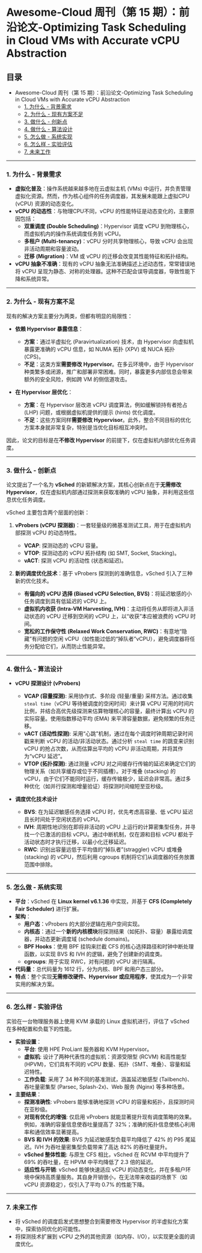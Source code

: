 # Awesome-Cloud 周刊（第 15 期）：前沿论文-Optimizing Task Scheduling in Cloud VMs with Accurate vCPU Abstraction

## 目录
- Awesome-Cloud 周刊（第 15 期）：前沿论文-Optimizing Task Scheduling in Cloud VMs with Accurate vCPU Abstraction
  - [1. 为什么 - 背景需求](#1-为什么---背景需求)
  - [2. 为什么 - 现有方案不足](#2-为什么---现有方案不足)
  - [3. 做什么 - 创新点](#3-做什么---创新点)
  - [4. 做什么 - 算法设计](#4-做什么---算法设计)
  - [5. 怎么做 - 系统实现](#5-怎么做---系统实现)
  - [6. 怎么样 - 实验评估](#6-怎么样---实验评估)
  - [7. 未来工作](#7-未来工作)

---

### **1. 为什么 - 背景需求**

- **虚拟化普及**：操作系统越来越多地在云虚拟主机 (VMs) 中运行，并负责管理虚拟化资源。然而，作为核心组件的任务调度器，其发展未能跟上虚拟CPU (vCPU) 资源的动态变化。
- **vCPU 的动态性**：与物理CPU不同，vCPU 的性能特征是动态变化的，主要原因包括：
    - **双重调度 (Double Scheduling)**：Hypervisor 调度 vCPU 到物理核心，而虚拟机内的操作系统调度任务到 vCPU。
    - **多租户 (Multi-tenancy)**：vCPU 分时共享物理核心，导致 vCPU 会出现非活动周期和容量波动。
    - **迁移 (Migration)**：VM 或 vCPU 的迁移会改变其性能特征和拓扑结构。
- **vCPU 抽象不准确**：现有的 vCPU 抽象无法准确描述上述动态性，常常错误地将 vCPU 呈现为静态、对称的处理器。这种不匹配会误导调度器，导致性能下降和系统异常。

---
### **2. 为什么 - 现有方案不足**

现有的解决方案主要分为两类，但都有明显的局限性：

- **依赖 Hypervisor 暴露信息**：
    - **方案**：通过半虚拟化 (Paravirtualization) 技术，由 Hypervisor 向虚拟机暴露更准确的 vCPU 信息，如 NUMA 拓扑 (XPV) 或 NUCA 拓扑 (CPS)。
    - **不足**：这类方案**需要修改 Hypervisor**。在多云环境中，由于 Hypervisor 种类繁多或闭源，推广和部署非常困难。同时，暴露更多内部信息会带来额外的安全风险，例如跨 VM 的侧信道攻击。

- **在 Hypervisor 层优化**：
    - **方案**：在 Hypervisor 层改进 vCPU 调度算法，例如缓解锁持有者抢占 (LHP) 问题，或根据虚拟机提供的提示 (hints) 优化调度。
    - **不足**：这些方案同样**需要修改 Hypervisor**。此外，整合不同目标的优化方案本身就非常复杂，特别是当优化目标相互冲突时。

因此，论文的目标是在**不修改 Hypervisor** 的前提下，仅在虚拟机内部优化任务调度。

---
### **3. 做什么 - 创新点**

论文提出了一个名为 **vSched** 的新颖解决方案，其核心创新点在于**无需修改 Hypervisor**，仅在虚拟机内部通过探测来获取准确的 vCPU 抽象，并利用这些信息优化任务调度。

vSched 主要包含两个层面的创新：

1.  **vProbers (vCPU 探测器)**：一套轻量级的微基准测试工具，用于在虚拟机内部探测 vCPU 的动态特性。
    - **VCAP**: 探测动态的 vCPU 容量。
    - **VTOP**: 探测动态的 vCPU 拓扑结构 (如 SMT, Socket, Stacking)。
    - **vACT**: 探测 vCPU 的活动性 (状态和延迟)。

2.  **新的调度优化技术**：基于 vProbers 探测到的准确信息，vSched 引入了三种新的优化技术。
    - **有偏向的 vCPU 选择 (Biased vCPU Selection, BVS)**：将延迟敏感的小任务调度到具有低延迟的 vCPU 上。
    - **虚拟机内收获 (Intra-VM Harvesting, IVH)**：主动将任务从即将进入非活动状态的 vCPU 迁移到空闲的 vCPU 上，以“收获”本应被浪费的 vCPU 时间。
    - **宽松的工作保守性 (Relaxed Work Conservation, RWC)**：有意地“隐藏”有问题的空闲 vCPU（如性能过低的“掉队者”vCPU），避免调度器将任务分配给它们，从而防止性能异常。

---
### **4. 做什么 - 算法设计**

- **vCPU 探测设计 (vProbers)**
    - **VCAP (容量探测)**: 采用协作式、多阶段 (轻量/重量) 采样方法。通过收集`steal time`（vCPU 等待被调度的空闲时间）来计算 vCPU 可用的时间片比例，并结合高优先级探测来估算物理核心的容量，最终计算出 vCPU 的实际容量。使用指数移动平均 (EMA) 来平滑容量数据，避免频繁的任务迁移。
    - **vACT (活动性探测)**: 采用“心跳”机制，通过在每个调度时钟周期记录时间戳来判断 vCPU 的活动/非活动状态。通过分析 `steal time` 的跳变来识别 vCPU 的抢占次数，从而估算出平均的 vCPU 非活动周期，并将其作为“vCPU 延迟”。
    - **VTOP (拓扑探测)**: 通过测量 vCPU 对之间缓存行传输的延迟来确定它们的物理关系（如共享缓存或位于不同插槽）。对于堆叠 (stacking) 的 vCPU，由于它们不能同时运行，缓存传输极少，延迟会非常高。通过多种优化（如并行探测和增量验证）将探测时间缩短至亚秒级。

- **调度优化技术设计**
    - **BVS**: 在为延迟敏感任务选择 vCPU 时，优先考虑高容量、低 vCPU 延迟且长时间处于空闲状态的 vCPU。
    - **IVH**: 周期性地识别在即将非活动的 vCPU 上运行的计算密集型任务，并寻找一个已激活的目标 vCPU。通过中断机制，仅在源和目标 vCPU 都处于活动状态时才执行迁移，以最小化迁移延迟。
    - **RWC**: 识别出容量远低于平均值的“掉队者”(straggler) vCPU 或堆叠 (stacking) 的 vCPU，然后利用 cgroups 机制将它们从调度器的任务放置范围中排除。

---
### **5. 怎么做 - 系统实现**

- **平台**：vSched 在 **Linux kernel v6.1.36** 中实现，并基于 **CFS (Completely Fair Scheduler)** 进行扩展。
- **架构**：
    - **用户态**：vProbers 的大部分逻辑在用户空间实现。
    - **内核态**：通过一个**新的内核模块**将探测结果（如拓扑、容量）暴露给调度器，并动态更新调度域 (schedule domains)。
    - **BPF Hooks**：使用 BPF 挂钩来拦截 CFS 的核心选择路径和时钟中断处理函数，以实现 BVS 和 IVH 的逻辑，避免了创建新的调度类。
    - **cgroups**: 用于实现 RWC，对有问题的 vCPU 进行隔离。
- **代码量**：总代码量为 1612 行，分为内核、BPF 和用户态三部分。
- **特点**：整个实现**无需修改硬件、Hypervisor 或应用程序**，使其成为一个非常实用的解决方案。

---
### **6. 怎么样 - 实验评估**

实验在一台物理服务器上使用 KVM 承载的 Linux 虚拟机进行，评估了 vSched 在多种配置和负载下的性能。

- **实验设置**：
    - **平台**: 使用 HPE ProLiant 服务器和 KVM Hypervisor。
    - **虚拟机**: 设计了两种代表性的虚拟机：资源受限型 (RCVM) 和高性能型 (HPVM)，它们具有不同的 vCPU 数量、拓扑（SMT、堆叠）、容量和延迟特性。
    - **工作负载**: 采用了 34 种不同的基准测试，涵盖延迟敏感型 (Tailbench)、吞吐量密集型 (Parsec, Splash-2x)、Web 服务 (Nginx) 等多种场景。
- **主要结果**：
    - **探测准确性**: vProbers 能够准确地探测 vCPU 的容量和拓扑，且探测时间在亚秒级。
    - **对现有优化的增强**: 仅启用 vProbers 就能显著提升现有调度策略的效果。例如，准确的容量信息使吞吐量提高了 32%；准确的拓扑信息使核心利用率和通信效率显著提高。
    - **BVS 和 IVH 的效果**: BVS 为延迟敏感型负载平均降低了 42% 的 P95 尾延迟。IVH 为吞吐量密集型负载带来了高达 82% 的吞吐量提升。
    - **vSched 整体性能**: 与原生 CFS 相比，vSched 在 RCVM 中平均提升了 69% 的吞吐量，在 HPVM 中平均降低了 2.3 倍的延迟。
    - **适应性与开销**: vSched 能够快速适应 vCPU 的动态变化，并在多租户环境中保持高质量服务。其自身开销很小，在无法带来收益的场景下（如 vCPU 资源稳定），仅引入了平均 0.7% 的性能下降。

---
### **7. 未来工作**

- 将 vSched 的调度启发式思想整合到需要修改 Hypervisor 的半虚拟化方案中，探索协同优化的可能性。
- 将探测技术扩展到 vCPU 之外的其他资源（如内存、I/O），以实现更全面的调度优化。